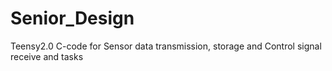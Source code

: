 # Senior_Design
Teensy2.0 C-code for Sensor data transmission, storage and Control signal receive and tasks
